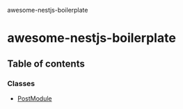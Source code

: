 awesome-nestjs-boilerplate

# awesome-nestjs-boilerplate

## Table of contents

### Classes

- [PostModule](classes/PostModule.md)
